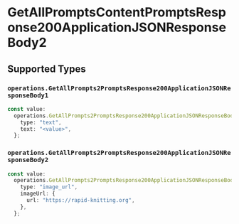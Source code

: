 # GetAllPromptsContentPromptsResponse200ApplicationJSONResponseBody2


## Supported Types

### `operations.GetAllPrompts2PromptsResponse200ApplicationJSONResponseBody1`

```typescript
const value:
  operations.GetAllPrompts2PromptsResponse200ApplicationJSONResponseBody1 = {
    type: "text",
    text: "<value>",
  };
```

### `operations.GetAllPrompts2PromptsResponse200ApplicationJSONResponseBody2`

```typescript
const value:
  operations.GetAllPrompts2PromptsResponse200ApplicationJSONResponseBody2 = {
    type: "image_url",
    imageUrl: {
      url: "https://rapid-knitting.org",
    },
  };
```

